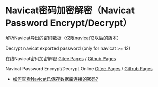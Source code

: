 # Navicat密码加密解密（Navicat Password Encrypt/Decrypt）

解析Navicat导出的密码数据（仅限navicat12以后的版本）

Decrypt navicat exported password (only for navicat >= 12)

在线Navicat密码加密解密 [Gitee Pages](https://maoxuner.gitee.io/navicat-password) / [Github Pages](https://maoxuner.github.io/navicat-password)

Navicat Password Encrypt/Decrypt Online [Gitee Pages](https://maoxuner.gitee.io/navicat-password) / [Github Pages](https://maoxuner.github.io/navicat-password)

- [如何查看Navicat已保存数据库连接的密码?](https://blog.csdn.net/m0_63823719/article/details/131475110)
